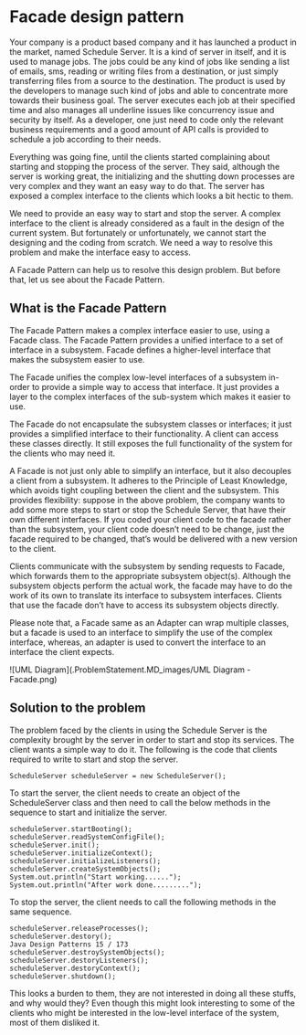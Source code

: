 # Facade design pattern

Your company is a product based company and it has launched a product in the market, named Schedule Server. It is a kind
of server in itself, and it is used to manage jobs. The jobs could be any kind of jobs like sending a list of emails, sms, reading
or writing files from a destination, or just simply transferring files from a source to the destination. The product is used by the
developers to manage such kind of jobs and able to concentrate more towards their business goal. The server executes each job
at their specified time and also manages all underline issues like concurrency issue and security by itself. As a developer, one
just need to code only the relevant business requirements and a good amount of API calls is provided to schedule a job according
to their needs.

Everything was going fine, until the clients started complaining about starting and stopping the process of the server. They said,
although the server is working great, the initializing and the shutting down processes are very complex and they want an easy
way to do that. The server has exposed a complex interface to the clients which looks a bit hectic to them.

We need to provide an easy way to start and stop the server.
A complex interface to the client is already considered as a fault in the design of the current system. But fortunately or unfortunately,
we cannot start the designing and the coding from scratch. We need a way to resolve this problem and make the interface
easy to access.

A Facade Pattern can help us to resolve this design problem. But before that, let us see about the Facade Pattern.


## What is the Facade Pattern

The Facade Pattern makes a complex interface easier to use, using a Facade class. The Facade Pattern provides a unified interface
to a set of interface in a subsystem. Facade defines a higher-level interface that makes the subsystem easier to use.

The Facade unifies the complex low-level interfaces of a subsystem in-order to provide a simple way to access that interface. It
just provides a layer to the complex interfaces of the sub-system which makes it easier to use.

The Facade do not encapsulate the subsystem classes or interfaces; it just provides a simplified interface to their functionality. A
client can access these classes directly. It still exposes the full functionality of the system for the clients who may need it.

A Facade is not just only able to simplify an interface, but it also decouples a client from a subsystem. It adheres to the Principle
of Least Knowledge, which avoids tight coupling between the client and the subsystem. This provides flexibility: suppose in the
above problem, the company wants to add some more steps to start or stop the Schedule Server, that have their own different
interfaces. If you coded your client code to the facade rather than the subsystem, your client code doesn’t need to be change, just
the facade required to be changed, that’s would be delivered with a new version to the client.

Clients communicate with the subsystem by sending requests to Facade, which forwards them to the appropriate subsystem
object(s). Although the subsystem objects perform the actual work, the facade may have to do the work of its own to translate its
interface to subsystem interfaces. Clients that use the facade don’t have to access its subsystem objects directly.

Please note that, a Facade same as an Adapter can wrap multiple classes, but a facade is used to an interface to simplify the use
of the complex interface, whereas, an adapter is used to convert the interface to an interface the client expects.

![UML Diagram](.ProblemStatement.MD_images/UML Diagram - Facade.png)


## Solution to the problem

The problem faced by the clients in using the Schedule Server is the complexity brought by the server in order to start and stop
its services. The client wants a simple way to do it. The following is the code that clients required to write to start and stop the
server.
```
ScheduleServer scheduleServer = new ScheduleServer();
```
To start the server, the client needs to create an object of the ScheduleServer class and then need to call the below methods in the
sequence to start and initialize the server.
   ```
   scheduleServer.startBooting();
   scheduleServer.readSystemConfigFile();
   scheduleServer.init();
   scheduleServer.initializeContext();
   scheduleServer.initializeListeners();
   scheduleServer.createSystemObjects();
   System.out.println("Start working......");
   System.out.println("After work done.........");
   ```
To stop the server, the client needs to call the following methods in the same sequence.
   ```
   scheduleServer.releaseProcesses();
   scheduleServer.destory();
   Java Design Patterns 15 / 173
   scheduleServer.destroySystemObjects();
   scheduleServer.destoryListeners();
   scheduleServer.destoryContext();
   scheduleServer.shutdown();
   ```
This looks a burden to them, they are not interested in doing all these stuffs, and why would they? Even though this might look
interesting to some of the clients who might be interested in the low-level interface of the system, most of them disliked it.